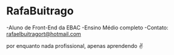 # RafaBuitrago

-Aluno de Front-End da EBAC
-Ensino Médio completo
-Contato: rafaelbuitragort@hotmail.com

por enquanto nada profissional, apenas aprendendo ✌
